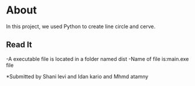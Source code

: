 # About 

In this project, we used Python to create line circle and cerve.


## Read It

-A executable file is located in a folder named dist 
-Name of file is:main.exe file

*Submitted by Shani levi and Idan kario and Mhmd atamny 




